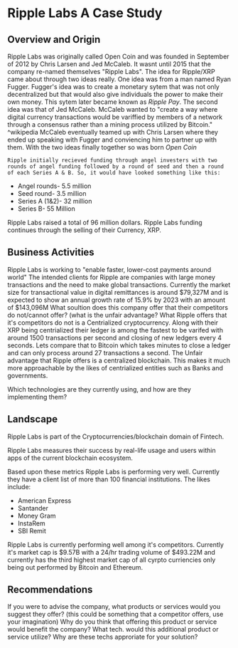 # Ripple Labs A Case Study
## Overview and Origin

Ripple Labs was originally called Open Coin and was founded in September of 2012 by Chris Larsen and Jed McCaleb. It wasnt until 2015 that the company re-named themselves "Ripple Labs".
 The idea for Ripple/XRP came about through two ideas really. One idea was from a man named Ryan Fugger. Fugger's idea was to create a monetary sytem that was not only decentralized but that would also give individuals the power to make their own money. This sytem later became known as *Ripple Pay*. The second idea was that of Jed McCaleb. McCaleb wanted to "create a way where digital currency transactions would be variffied by members of a network through a consensus rather than a mining process utilized by Bitcoin." ^wikipedia McCaleb eventually teamed up with Chris Larsen where they ended up speaking with Fugger and conviencing him to partner up with them. With the two ideas finally together so was born *Open Coin*


    Ripple initially recieved funding through angel investers with two rounds of angel funding followed by a round of seed and then a round of each Series A & B. So, it would have looked something like this:

* Angel rounds- 5.5 million
* Seed round-   3.5 million
* Series A (1&2)- 32 million
* Series B-     55 Million

Ripple Labs raised a total of 96 million dollars. Ripple Labs funding continues through the selling of their Currency, XRP. 

## Business Activities
 Ripple Labs is working to "enable faster, lower-cost payments around world"
The intended clients for Ripple are companies with large money transactions and the need to make global transactions. 
 Currently the market size for transactional value in digital remittances is around $79,327M and is expected to show an annual growth rate of 15.9% by 2023 with an amount of $143,096M
What soultion does this company offer that their competitors do not/cannot offer? (what is the unfair advantage? What Ripple offers that it's competitors do not is a Centrialized cryptocurrency. Along with their XRP being centrialized their ledger is among the fastest to be varifed with around 1500 transactions per second and closing of new ledgers every 4 seconds. Lets compare that to Bitcoin which takes minutes to close a ledger and can only process around 27 transactions a second. The Unfair advantage that Ripple offers is a centralized blockchain. This makes it much more approachable by the likes of centrialized entities such as Banks and governments.

Which technologies are they currently using, and how are they implementing them?

## Landscape
Ripple Labs is part of the Cryptocurrencies/blockchain domain of Fintech.

 Ripple Labs measures their success by real-life usage and users within apps of the current blockchain ecosystem.

 Based upon these metrics Ripple Labs is performing very well. Currently they have a client list of more than 100 financial institutions. The likes include:
* American Express
* Santander
* Money Gram 
* InstaRem
* SBI Remit

 Ripple Labs is currently performing well among it's competitors. Currently it's market cap is $9.57B with a 24/hr trading volume of $493.22M and currently has the third highest market cap of all cyrpto curriencies only being out performed by Bitcoin and Ethereum. 

## Recommendations
If you were to advise the company, what products or services would you suggest they offer? (this could be something that a competitor offers, use your imagination)
Why do you think that offering this product or service would benefit the company?
What tech. would this additional product or service utilize?
Why are these techs approriate for your solution?